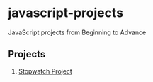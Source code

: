 # javascript-projects
JavaScript projects from Beginning to Advance

## Projects
1. [Stopwatch Project](stopwatch-thineshraj.netlify.app)
